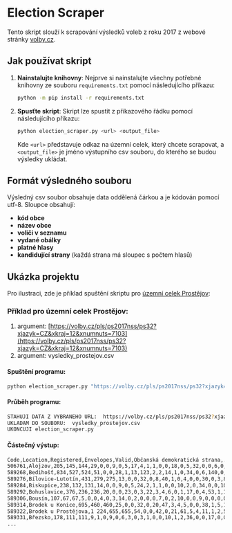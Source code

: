 # Election Scraper

Tento skript slouží k scrapování výsledků voleb z roku 2017 z webové stránky [volby.cz](https://volby.cz/pls/ps2017nss/ps3?xjazyk=CZ).

## Jak používat skript

1. **Nainstalujte knihovny**: Nejprve si nainstalujte všechny potřebné knihovny ze souboru `requirements.txt` pomocí následujícího příkazu:

    ```bash
    python -m pip install -r requirements.txt
    ```

2. **Spusťte skript**: Skript lze spustit z příkazového řádku pomocí následujícího příkazu:

    ```bash
    python election_scraper.py <url> <output_file>
    ```

    Kde `<url>` představuje odkaz na územní celek, který chcete scrapovat, a `<output_file>` je jméno výstupního csv souboru, do kterého se budou výsledky ukládat.

## Formát výsledného souboru

Výsledný csv soubor obsahuje data oddělená čárkou a je kódován pomocí utf-8. Sloupce obsahují:

- **kód obce**
- **název obce**
- **voliči v seznamu**
- **vydané obálky**
- **platné hlasy**
- **kandidující strany** (každá strana má sloupec s počtem hlasů)


## Ukázka projektu

Pro ilustraci, zde je příklad spuštění skriptu pro [územní celek Prostějov](https://volby.cz/pls/ps2017nss/ps32?xjazyk=CZ&xkraj=12&xnumnuts=7103):

### Příklad pro územní celek Prostějov:

1. argument: [https://volby.cz/pls/ps2017nss/ps32?xjazyk=CZ&xkraj=12&xnumnuts=7103](https://volby.cz/pls/ps2017nss/ps32?xjazyk=CZ&xkraj=12&xnumnuts=7103)
2. argument: vysledky_prostejov.csv

#### Spuštění programu:

```bash
python election_scraper.py "https://volby.cz/pls/ps2017nss/ps32?xjazyk=CZ&xkraj=12&xnumnuts=7103" "vysledky_prostejov.csv"
```

#### Průběh programu:

```bash
STAHUJI DATA Z VYBRANEHO URL:  https://volby.cz/pls/ps2017nss/ps32?xjazyk=CZ&xkraj=12&xnumnuts=7103
UKLADAM DO SOUBORU:  vysledky_prostejov.csv
UKONCUJI election_scraper.py
```

#### Částečný výstup:

```bash
Code,Location,Registered,Envelopes,Valid,Občanská demokratická strana,...
506761,Alojzov,205,145,144,29,0,0,9,0,5,17,4,1,1,0,0,18,0,5,32,0,0,6,0,0,1,1,15,0
589268,Bedihošť,834,527,524,51,0,0,28,1,13,123,2,2,14,1,0,34,0,6,140,0,0,26,0,0,0,0,82,1
589276,Bílovice-Lutotín,431,279,275,13,0,0,32,0,8,40,1,0,4,0,0,30,0,3,83,0,0,22,0,0,0,1,38,0
589284,Biskupice,238,132,131,14,0,0,9,0,5,24,2,1,1,0,0,10,2,0,34,0,0,10,0,0,0,0,19,0
589292,Bohuslavice,376,236,236,20,0,0,23,0,3,22,3,4,6,0,1,17,0,4,53,1,1,39,0,0,3,0,36,0
589306,Bousín,107,67,67,5,0,0,4,0,3,14,0,2,0,0,0,7,0,2,10,0,0,9,0,0,0,0,11,0
589314,Brodek u Konice,695,460,460,25,0,0,32,0,20,47,3,4,5,0,0,38,1,5,144,0,0,60,1,0,1,0,72,2
589322,Brodek u Prostějova,1 224,655,655,54,0,0,42,0,21,61,5,4,11,1,2,57,0,22,202,0,1,53,2,1,3,4,107,2
589331,Březsko,178,111,111,9,1,0,9,0,6,3,0,3,1,0,0,10,1,2,36,0,0,17,0,0,0,0,13,0
...
```
